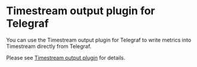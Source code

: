 # Timestream output plugin for Telegraf

You can use the Timestream output plugin for Telegraf to write metrics into Timestream directly from Telegraf. 

Please see [Timestream output plugin](https://github.com/aws/telegraf/tree/telegraf_v1.15.3_with_Timestream/plugins/outputs/timestream) for details.
